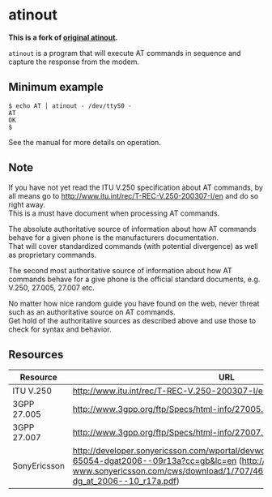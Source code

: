 # atinout

**This is a fork of [original atinout](https://atinout.sourceforge.net/index.html).**

```atinout``` is a program that will execute AT commands in sequence and capture the response from the modem.

## Minimum example

```
$ echo AT | atinout - /dev/ttyS0 -
AT
OK
$
```

See the manual for more details on operation.

## Note

If you have not yet read the ITU V.250 specification about AT commands, by all means go to http://www.itu.int/rec/T-REC-V.250-200307-I/en and do so right away.  
This is a must have document when processing AT commands.

The absolute authoritative source of information about how AT commands behave for a given phone is the manufacturers documentation.  
That will cover standardized commands (with potential divergence) as well as proprietary commands.

The second most authoritative source of information about how AT commands behave for a give phone is the official standard documents, e.g. V.250, 27.005, 27.007 etc.

No matter how nice random guide you have found on the web, never threat such as an authoritative source on AT commands.  
Get hold of the authoritative sources as described above and use those to check for syntax and behavior.

## Resources

|Resource|URL|
|-|-|
|ITU V.250    |http://www.itu.int/rec/T-REC-V.250-200307-I/en|
|3GPP 27.005  |http://www.3gpp.org/ftp/Specs/html-info/27005.htm|
|3GPP 27.007  |http://www.3gpp.org/ftp/Specs/html-info/27007.htm|
|SonyEricsson |http://developer.sonyericsson.com/wportal/devworld/downloads/download/dw-65054-dgat2006--09r13a?cc=gb&lc=en (http://dl-www.sonyericsson.com/cws/download/1/707/466/1277362028/DW-65054-dg_at_2006--10_r17a.pdf)|

